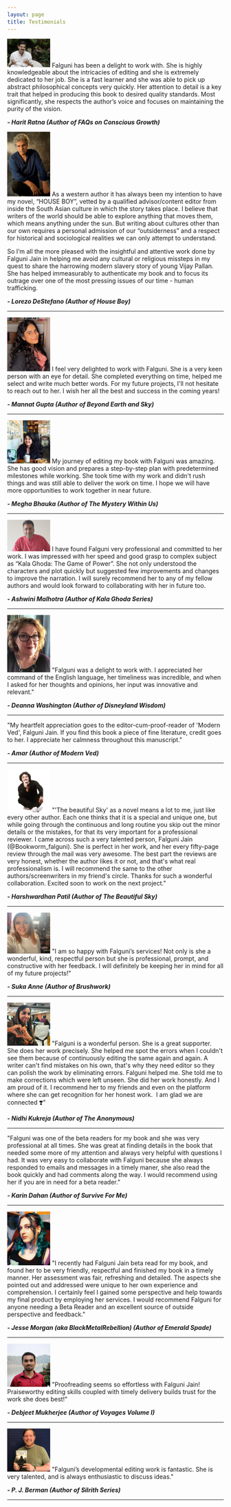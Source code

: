 ```yaml
---
layout: page
title: Testimonials
---
```

<img src="https://github.com/epeolatry/epeolatory_in/blob/master/images/pages/Harit-Ratna.jpg?raw=true" style="text-align: center" alt="Harit-Ratna" width="100px"/>
Falguni has been a delight to work with. She is highly knowledgeable about the intricacies of editing and she is extremely dedicated to her job. She is a fast learner and she was able to pick up abstract philosophical concepts very quickly. Her attention to detail is a key trait that helped in producing this book to desired quality standards. Most significantly, she respects the author’s voice and focuses on maintaining the purity of the vision.

***- Harit Ratna
(Author of FAQs on Conscious Growth)***

<img src="https://github.com/epeolatry/epeolatory_in/blob/master/images/pages/Lorenzo-DeStefano.jpg?raw=true" style="text-align: center" alt="Lorenzo-DeStefano" width="100px"/>
As a western author it has always been my intention to have my novel, “HOUSE BOY”, vetted by a qualified advisor/content editor from inside the South Asian culture in which the story takes place. I believe that writers of the world should be able to explore anything that moves them, which means anything under the sun. But writing about cultures other than our own requires a personal admission of our “outsiderness” and a respect for historical and sociological realities we can only attempt to understand.

So I’m all the more pleased with the insightful and attentive work done by Falguni Jain in helping me avoid any cultural or religious missteps in my quest to share the harrowing modern slavery story of young Vijay Pallan. She has helped immeasurably to authenticate my book and to focus its outrage over one of the most pressing issues of our time - human trafficking.

***- Lorezo DeStefano
(Author of House Boy)***

___
<img src="https://github.com/epeolatry/epeolatory_in/blob/master/images/pages/mannat-gupta.jpeg?raw=true" style="text-align: center" alt="Mannat-Gupta" width="100px"/>
I feel very delighted to work with Falguni. She is a very keen person with an eye for detail. She completed everything on time, helped me select and write much better words. For my future projects, I'll not hesitate to reach out to her. I wish her all the best and success in the coming years!

***- Mannat Gupta
(Author of Beyond Earth and Sky)***

___
<img src="https://github.com/epeolatry/epeolatory_in/blob/master/images/pages/Megha-Bhauka.jpeg?raw=true" style="text-align: center" alt="Megha-Bhauka" width="100px"/>
My journey of editing my book with Falguni was amazing. She has good vision and prepares a step-by-step plan with predetermined milestones while working. She took time with my work and didn't rush things and was still able to deliver the work on time. I hope we will have more opportunities to work together in near future.

***- Megha Bhauka
(Author of The Mystery Within Us)***

___

<img src="https://github.com/epeolatry/epeolatory_in/blob/master/images/pages/Ashwini-Malhotra.jpeg?raw=true" style="text-align: center" alt="Ashwini-Malhotra" width="100px"/>
I have found Falguni very professional and committed to her work. I was impressed with her speed and good grasp to complex subject as “Kala Ghoda: The Game of Power”. She not only understood the characters and plot quickly but suggested few improvements and changes to improve the narration.
I will surely recommend her to any of my fellow authors and would look forward to collaborating with her in future too.

***- Ashwini Malhotra
(Author of Kala Ghoda Series)***

___

<img src="https://github.com/epeolatry/epeolatory_in/blob/master/images/pages/Deanna-Washington.jpg?raw=true" style="text-align: center" alt="Deanna-Washington" width="100px"/>
"Falguni was a delight to work with. I appreciated her command of the English language, her timeliness was incredible, and when I asked for her thoughts and opinions, her input was innovative and relevant." 

***- Deanna Washington
(Author of Disneyland Wisdom)***

___

"My heartfelt appreciation goes to the editor-cum-proof-reader of 'Modern Ved', Falguni Jain. If you find this book a piece of fine literature, credit goes to her. I appreciate her calmness throughout this manuscript." 

***- Amar
(Author of Modern Ved)***

___

<img src="https://github.com/epeolatry/epeolatory_in/blob/master/images/pages/Harshwardhan-Patil.jpg?raw=true" style="text-align: center" alt="harshwardhan-patil" width="100px"/>
"'The beautiful Sky' as a novel means a lot to me, just like every other author. Each one thinks that it is a special and unique one, but while going through the continuous and long routine you skip out the minor details or the mistakes, for that its very important for a professional reviewer. I came across such a very talented person, Falguni Jain (@Bookworm_falguni). She is perfect in her work, and her every fifty-page review through the mail was very awesome. The best part the reviews are very honest, whether the author likes it or not, and that's what real professionalism is. I will recommend the same to the other authors/screenwriters in my friend's circle.
Thanks for such a wonderful collaboration.
Excited soon to work on the next project."

***- Harshwardhan Patil
(Author of The Beautiful Sky)***

___

<img src="https://github.com/epeolatry/epeolatory_in/blob/master/images/pages/Suka-Anne.JPG?raw=true" style="text-align: center" alt="suka-anne" width="100px"/>
"I am so happy with Falguni’s services! Not only is she a wonderful, kind, respectful person but she is professional, prompt, and constructive with her feedback. I will definitely be keeping her in mind for all of my future projects!"

***- Suka Anne
(Author of Brushwork)***

___

<img src="https://github.com/epeolatry/epeolatory_in/blob/master/images/pages/nidhi-kukreja.jpg?raw=true" style="text-align: center" alt="nidhi-kukreja" width="100px"/>
"Falguni is a wonderful person. She is a great supporter. She does her work precisely. She helped me spot the errors when I couldn't see them because of continuously editing the same again and again. A writer can't find mistakes on his own, that's why they need editor so they can polish the work by eliminating errors. Falguni helped me. She told me to make corrections which were left unseen. She did her work honestly. And I am proud of it. I recommend her to my friends and even on the platform where she can get recognition for her honest work. 
I am glad we are connected ❣️"

***- Nidhi Kukreja
(Author of The Anonymous)***

___

"Falguni was one of the beta readers for my book and she was very professional at all times. She was great at finding details in the book that needed some more of my attention and always very helpful with questions I had. It was very easy to collaborate with Falguni because she always responded to emails and messages in a timely maner, she also read the book quickly and had comments along the way. I would recommend using her if you are in need for a beta reader."

***- Karin Dahan
(Author of Survive For Me)***

___


<img src="https://github.com/epeolatry/epeolatory_in/blob/master/images/pages/jesse-morgan.jpg?raw=true" style="text-align: center" alt="jesse-morgan" width="100px"/>
"I recently had Falguni Jain beta read for my book, and found her to be very friendly, respectful and finished my book in a timely manner. Her assessment was fair, refreshing and detailed. The aspects she pointed out and addressed were unique to her own experience and comprehension. I certainly feel I gained some perspective and help towards my final product by employing her services. I would recommend Falguni for anyone needing a Beta Reader and an excellent source of outside perspective and feedback."

***- Jesse Morgan (aka BlackMetalRebellion)
(Author of Emerald Spade)***

___

<img src="https://github.com/epeolatry/epeolatory_in/blob/master/images/pages/debjeet-mukherjee.jpg?raw=true" style="text-align: center" alt="debjeeet-mukherjee" width="100px"/>
"Proofreading seems so effortless with Falguni Jain! Praiseworthy editing skills coupled with timely delivery builds trust for the work she does best!"

***- Debjeet Mukherjee
(Author of Voyages Volume I)***

___

<img src="https://github.com/epeolatry/epeolatory_in/blob/master/images/pages/pj-berman.jpg?raw=true" style="text-align: center" alt="P.J. Berman" width="100px"/>
"Falguni’s developmental editing work is fantastic. She is very talented, and is always enthusiastic to discuss ideas."

***- P. J. Berman
(Author of Silrith Series)***

___

